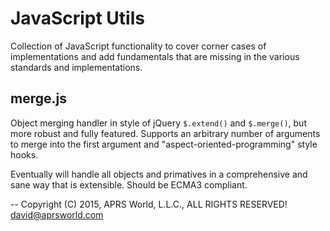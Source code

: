 # JavaScript Utils

Collection of JavaScript functionality to cover corner cases of implementations and add fundamentals that are missing in the various standards and implementations.

## merge.js

Object merging handler in style of jQuery `$.extend()` and `$.merge()`, but more robust and fully featured.  Supports an arbitrary number of arguments to merge into the first argument and "aspect-oriented-programming" style hooks.

Eventually will handle all objects and primatives in a comprehensive and sane way that is extensible.  Should be ECMA3 compliant.


--
Copyright (C) 2015, APRS World, L.L.C., ALL RIGHTS RESERVED!
david@aprsworld.com
